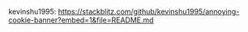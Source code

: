 kevinshu1995: https://stackblitz.com/github/kevinshu1995/annoying-cookie-banner?embed=1&file=README.md
